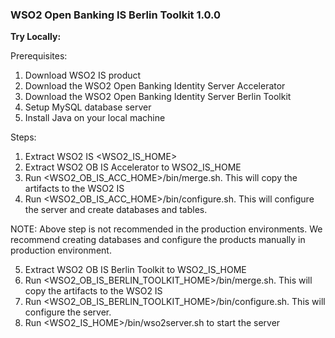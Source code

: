 ### **WSO2 Open Banking IS Berlin Toolkit 1.0.0**

**Try Locally:**

Prerequisites:
1. Download WSO2 IS product 
2. Download the WSO2 Open Banking Identity Server Accelerator
3. Download the WSO2 Open Banking Identity Server Berlin Toolkit
4. Setup MySQL database server
5. Install Java on your local machine

Steps:
1. Extract WSO2 IS <WSO2_IS_HOME>
2. Extract WSO2 OB IS Accelerator to WSO2_IS_HOME 
3. Run <WSO2_OB_IS_ACC_HOME>/bin/merge.sh. This will copy the artifacts to the WSO2 IS
4. Run <WSO2_OB_IS_ACC_HOME>/bin/configure.sh. This will configure the server and create databases and  tables.

NOTE: Above step is not recommended in the production environments. We recommend creating databases and configure the products manually in production environment.

5. Extract WSO2 OB IS Berlin Toolkit to WSO2_IS_HOME
6. Run <WSO2_OB_IS_BERLIN_TOOLKIT_HOME>/bin/merge.sh. This will copy the artifacts to the WSO2 IS
7. Run <WSO2_OB_IS_BERLIN_TOOLKIT_HOME>/bin/configure.sh. This will configure the server.
8. Run <WSO2_IS_HOME>/bin/wso2server.sh to start the server

